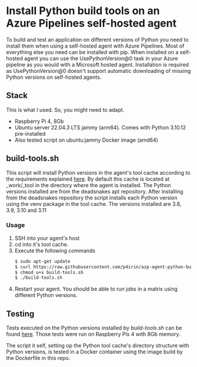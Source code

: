 # Install Python build tools on an Azure Pipelines self-hosted agent

To build and test an application on different versions of Python you need to install them when using a self-hosted agent with Azure Pipelines. Most of everything else you need can be installed with pip.
When installed on a self-hosted agent you can use the UsePythonVersion@0 task in your Azure pipeline as you would with a Microsoft hosted agent. Installation is required as UsePythonVersion@0 doesn't support automatic downloading of missing Python versions on self-hosted agents.

## Stack

This is what I used. So, you might need to adapt.

* Raspberry Pi 4, 8Gb
* Ubuntu server 22.04.3 LTS jammy (arm64).
  Comes with Python 3.10.12 pre-installed
* Also tested script on ubuntu:jammy Docker image (amd64)

## build-tools.sh

This script will install Python versions in the agent's tool cache according to the requirements explained [here](https://learn.microsoft.com/en-us/azure/devops/pipelines/tasks/reference/use-python-version-v0?view=azure-pipelines&viewFallbackFrom=azure-devops#how-can-i-configure-a-self-hosted-agent-to-use-this-task:~:text=How%20can%20I%20configure%20a%20self%2Dhosted%20agent%20to%20use%20this%20task%3F). By default this cache is located at _work/_tool in the directory where the agent is installed. The Python versions installed are from the deadsnakes apt repository. After installing from the deadsnakes repository the script installs each Python version using the venv package in the tool cache. The versions installed are 3.8, 3.9, 3.10 and 3.11

### Usage

1. SSH into your agent's host
1. cd into it's tool cache. 
1. Execute the following commands
   ```bash
   $ sudo apt-get update
   $ curl https://raw.githubusercontent.com/p4irin/azp-agent-python-build-tools/main/build-tools.sh > build-tools.sh
   $ chmod u+x build-tools.sh
   $ ./build-tools.sh
   ```
1. Restart your agent. You should be able to run jobs in a matrix using different Python versions.

## Testing

Tests executed on the Python versions installed by _build-tools.sh_ can be found [here](https://dev.azure.com/p4irin/playground/_git/test_raspberry_pi_hosted_agent). Those tests were run on Raspberry Pis 4 with 8Gb memory.

The script it self, setting op the Python tool cache's directory structure with Python versions, is tested in a Docker container using the image build by the Dockerfile in this repo.